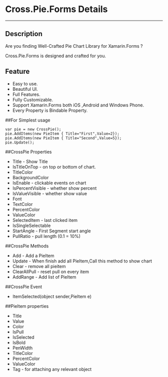 # Cross.Pie.Forms Details
---
## Description
Are you finding Well-Crafted Pie Chart Library for Xamarin.Forms ?

Cross.Pie.Forms is designed and crafted for you.

## Feature
- Easy to use.
- Beautiful UI.
- Full Features.
- Fully Customizable.
- Support Xamarin.Forms both iOS ,Android and Windows Phone.
- Every Property is Bindable Property.

##For Simplest usage

    var pie = new CrossPie();
    pie.AddItems(new PieItem { Title="First",Value=2});
    pie.AddItems(new PieItem { Title="Second",Value=5});
    pie.Update();

##CrossPie Properties
- Title - Show Title
- IsTitleOnTop - on top or bottom of chart.
- TitleColor
- BackgroundColor
- IsEnable - clickable events on chart
- IsPercentVisible - whether show percent
- IsValueVisible - whether show value
- Font
- TextColor
- PercentColor
- ValueColor
- SelectedItem - last clicked item
- IsSingleSelectable
- StartAngle - First Segment start angle
- PullRatio - pull length (0.1 = 10%)

##CrossPie Methods
- Add - Add a PieItem
- Update - When finish add all PieItem,Call this method to show chart
- Clear - remove all pieitem
- ClearAllPull - reset pull on every item
- AddRange - Add list of PieItem

##CrossPie Event
- ItemSelected(object sender,PieItem e)

##PieItem properties
- Title
- Value
- Color
- IsPull
- IsSelected
- IsBold
- PenWidth
- TitleColor
- PercentColor
- ValueColor
- Tag - for attaching any relevant object
